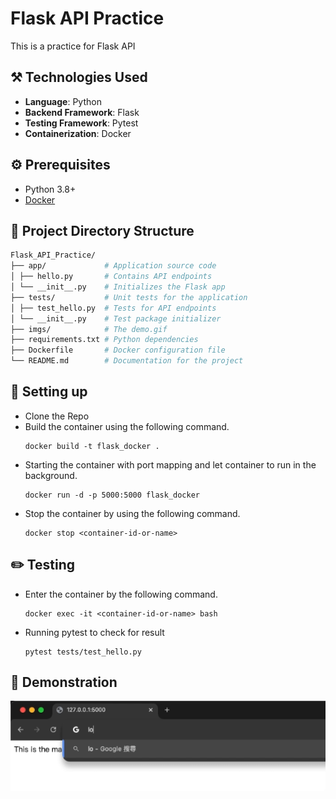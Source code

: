 # Flask API Practice
This is a practice for Flask API

## :hammer_and_pick: Technologies Used
- **Language**: Python
- **Backend Framework**: Flask
- **Testing Framework**: Pytest
- **Containerization**: Docker

## :gear: Prerequisites
- Python 3.8+
- [Docker](https://docs.docker.com/engine/install/) 

## :closed_book: Project Directory Structure
```bash
Flask_API_Practice/
├── app/             # Application source code 
│ ├── hello.py       # Contains API endpoints 
│ └── __init__.py    # Initializes the Flask app 
├── tests/           # Unit tests for the application 
│ ├── test_hello.py  # Tests for API endpoints 
│ └── __init__.py    # Test package initializer
├── imgs/            # The demo.gif 
├── requirements.txt # Python dependencies 
├── Dockerfile       # Docker configuration file 
└── README.md        # Documentation for the project
```

## :wrench: Setting up

* Clone the Repo
* Build the container using the following command.
    ```
    docker build -t flask_docker .
    ```
* Starting the container with port mapping and let container to run in the background.
    ```
    docker run -d -p 5000:5000 flask_docker
    ```
* Stop the container by using the following command.
    ```
    docker stop <container-id-or-name>
    ```

## :pencil2: Testing
* Enter the container by the following command.
    ```
    docker exec -it <container-id-or-name> bash
    ```
* Running pytest to check for result
    ```
    pytest tests/test_hello.py
    ```

## :tophat: Demonstration
![](https://github.com/WillyLIFEexp/Flask_API_practice/blob/create_flask/imgs/demo_1.gif)
